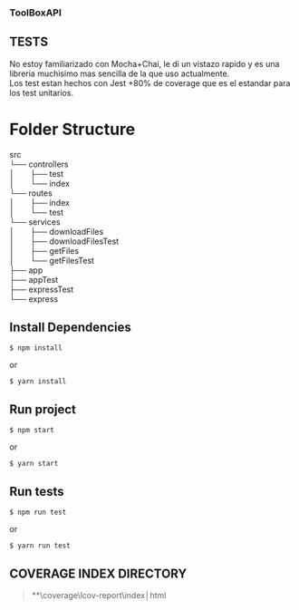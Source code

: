 ### ToolBoxAPI

## TESTS 
No estoy familiarizado con Mocha+Chai, le di un vistazo rapido y es una libreria muchisimo mas sencilla de la que uso actualmente. </br>
Los test estan hechos con Jest +80% de coverage que es el estandar para los test unitarios. </br>

# Folder Structure
src</br> 
└── controllers</br>
│&emsp;&emsp;├── test</br>
│&emsp;&emsp;└── index</br>
└── routes</br>
│&emsp;&emsp;├── index</br>
│&emsp;&emsp;└── test</br>
└── services</br>
│&emsp;&emsp;├── downloadFiles</br>
│&emsp;&emsp;├── downloadFilesTest</br>
│&emsp;&emsp;├── getFiles</br>
│&emsp;&emsp;└── getFilesTest</br>
├── app</br>
├── appTest</br>
├── expressTest</br>
└── express</br>

## Install Dependencies
```
$ npm install
```
or 
```
$ yarn install
```

## Run project
```
$ npm start
```

or 

```
$ yarn start
```


## Run tests
```
$ npm run test
```

or


```
$ yarn run test
```

## COVERAGE INDEX DIRECTORY
> **\coverage\lcov-report\index│html


